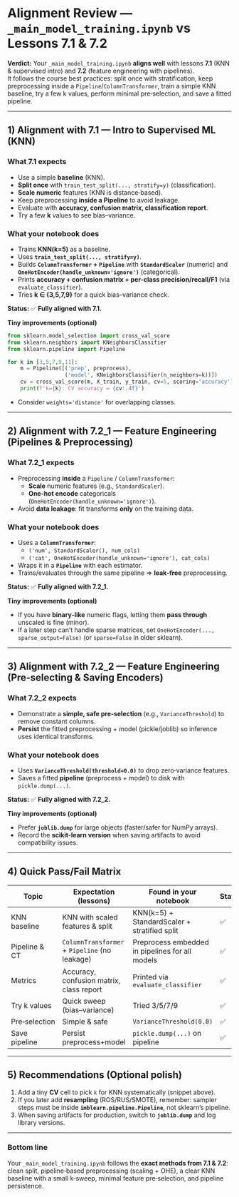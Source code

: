 # Alignment Review — `_main_model_training.ipynb` vs Lessons **7.1** & **7.2**

**Verdict:** Your `_main_model_training.ipynb` **aligns well** with lessons **7.1** (KNN & supervised intro) and **7.2** (feature engineering with pipelines).  
It follows the course best practices: split once with stratification, keep preprocessing inside a `Pipeline`/`ColumnTransformer`, train a simple KNN baseline, try a few k values, perform minimal pre‑selection, and save a fitted pipeline.

---

## 1) Alignment with **7.1 — Intro to Supervised ML (KNN)**

### What 7.1 expects
- Use a simple **baseline** (KNN).
- **Split once** with `train_test_split(..., stratify=y)` (classification).
- **Scale numeric** features (KNN is distance‑based).
- Keep preprocessing **inside a Pipeline** to avoid leakage.
- Evaluate with **accuracy, confusion matrix, classification report**.
- Try a few **k** values to see bias–variance.

### What your notebook does
- Trains **KNN(k=5)** as a baseline.
- Uses **`train_test_split(..., stratify=y)`**.
- Builds **`ColumnTransformer` + `Pipeline`** with **`StandardScaler`** (numeric) and **`OneHotEncoder(handle_unknown='ignore')`** (categorical).
- Prints **accuracy + confusion matrix + per‑class precision/recall/F1** (via `evaluate_classifier`).
- Tries **k ∈ {3,5,7,9}** for a quick bias–variance check.

**Status:** ✅ **Fully aligned with 7.1.**

**Tiny improvements (optional)**
```python
from sklearn.model_selection import cross_val_score
from sklearn.neighbors import KNeighborsClassifier
from sklearn.pipeline import Pipeline

for k in [3,5,7,9,11]:
    m = Pipeline([('prep', preprocess),
                  ('model', KNeighborsClassifier(n_neighbors=k))])
    cv = cross_val_score(m, X_train, y_train, cv=5, scoring='accuracy').mean()
    print(f'k={k}: CV accuracy = {cv:.4f}')
```
- Consider `weights='distance'` for overlapping classes.

---

## 2) Alignment with **7.2_1 — Feature Engineering (Pipelines & Preprocessing)**

### What 7.2_1 expects
- Preprocessing **inside** a `Pipeline` / `ColumnTransformer`:
  - **Scale** numeric features (e.g., `StandardScaler`).
  - **One‑hot encode** categoricals (`OneHotEncoder(handle_unknown='ignore')`).
- Avoid **data leakage**: fit transforms **only** on the training data.

### What your notebook does
- Uses a **`ColumnTransformer`**:
  - `('num', StandardScaler(), num_cols)`
  - `('cat', OneHotEncoder(handle_unknown='ignore'), cat_cols)`
- Wraps it in a **`Pipeline`** with each estimator.
- Trains/evaluates through the same pipeline ⇒ **leak‑free** preprocessing.

**Status:** ✅ **Fully aligned with 7.2_1.**

**Tiny improvements (optional)**
- If you have **binary‑like** numeric flags, letting them **pass through** unscaled is fine (minor).
- If a later step can’t handle sparse matrices, set `OneHotEncoder(..., sparse_output=False)` (or `sparse=False` in older sklearn).

---

## 3) Alignment with **7.2_2 — Feature Engineering (Pre‑selecting & Saving Encoders)**

### What 7.2_2 expects
- Demonstrate a **simple, safe pre‑selection** (e.g., `VarianceThreshold`) to remove constant columns.
- **Persist** the fitted preprocessing + model (pickle/joblib) so inference uses identical transforms.

### What your notebook does
- Uses **`VarianceThreshold(threshold=0.0)`** to drop zero‑variance features.
- Saves a fitted **pipeline** (preprocess + model) to disk with `pickle.dump(...)`.

**Status:** ✅ **Fully aligned with 7.2_2.**

**Tiny improvements (optional)**
- Prefer **`joblib.dump`** for large objects (faster/safer for NumPy arrays).
- Record the **scikit‑learn version** when saving artifacts to avoid compatibility issues.

---

## 4) Quick Pass/Fail Matrix

| Topic | Expectation (lessons) | Found in your notebook | Status |
|---|---|---|---|
| KNN baseline | KNN with scaled features & split | KNN(k=5) + StandardScaler + stratified split | ✅ |
| Pipeline & CT | `ColumnTransformer` + `Pipeline` (no leakage) | Preprocess embedded in pipelines for all models | ✅ |
| Metrics | Accuracy, confusion matrix, class report | Printed via `evaluate_classifier` | ✅ |
| Try k values | Quick sweep (bias–variance) | Tried 3/5/7/9 | ✅ |
| Pre‑selection | Simple & safe | `VarianceThreshold(0.0)` | ✅ |
| Save pipeline | Persist preprocess+model | `pickle.dump(...)` on pipeline | ✅ |

---

## 5) Recommendations (Optional polish)
1) Add a tiny **CV** cell to pick `k` for KNN systematically (snippet above).
2) If you later add **resampling** (ROS/RUS/SMOTE), remember: sampler steps must be inside **`imblearn.pipeline.Pipeline`**, not sklearn’s pipeline.
3) When saving artifacts for production, switch to **`joblib.dump`** and log library versions.

---

### Bottom line
Your `_main_model_training.ipynb` follows the **exact methods from 7.1 & 7.2**: clean split, pipeline‑based preprocessing (scaling + OHE), a clear KNN baseline with a small k‑sweep, minimal feature pre‑selection, and pipeline persistence.

